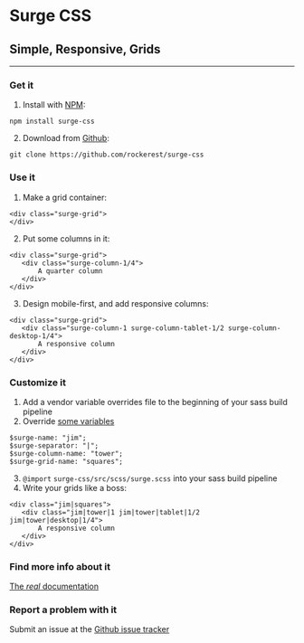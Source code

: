 # Surge CSS
## Simple, Responsive, Grids
----
### Get it

 1. Install with [NPM](https://www.npmjs.com):

 ```
 npm install surge-css
 ```

 2. Download from [Github](https://github.com/rockerest/surge-css):

 ```
 git clone https://github.com/rockerest/surge-css
 ```

### Use it

 1. Make a grid container:

 ```
 <div class="surge-grid">
 </div>
 ```

 2. Put some columns in it:

 ```
 <div class="surge-grid">
    <div class="surge-column-1/4">
        A quarter column
    </div>
 </div>
 ```

 3. Design mobile-first, and add responsive columns:

 ```
 <div class="surge-grid">
    <div class="surge-column-1 surge-column-tablet-1/2 surge-column-desktop-1/4">
        A responsive column
    </div>
 </div>
 ```

### Customize it

 1. Add a vendor variable overrides file to the beginning of your sass build pipeline
 2. Override [some variables](https://github.com/rockerest/surge-css/blob/master/src/scss/_variables.scss)

 ```
 $surge-name: "jim";
 $surge-separator: "|";
 $surge-column-name: "tower";
 $surge-grid-name: "squares";
 ```

 3. `@import` `surge-css/src/scss/surge.scss` into your sass build pipeline
 4. Write your grids like a boss:

 ```
 <div class="jim|squares">
    <div class="jim|tower|1 jim|tower|tablet|1/2 jim|tower|desktop|1/4">
        A responsive column
    </div>
 </div>
 ```

### Find more info about it

[The *real* documentation](surge-css.com)

### Report a problem with it

Submit an issue at the [Github issue tracker](https://github.com/rockerest/surge-css/issues)
